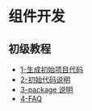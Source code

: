 # 组件开发

## 初级教程

- [1-生成初始项目代码](组件开发\初级教程\1-生成初始项目代码.md)
- [2-初始代码说明](组件开发\初级教程\2-初始代码说明.md)
- [3-package 说明](组件开发\初级教程\3-package说明.md)
- [4-FAQ](组件开发\初级教程\4-FAQ.md)
